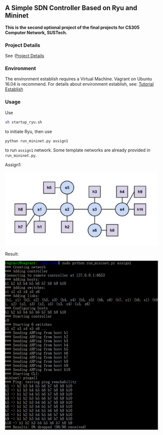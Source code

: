 ## A Simple SDN Controller Based on Ryu and Mininet

**This is the second optional project of the final projects for CS305 Computer Network, SUSTech.**

### Project Details

See :[Project Details](./project_requirement/proj_sdn.pdf)

### Environment

The environment establish requires a Virtual Machine. Vagrant on Ubuntu 16.04 is recommend. For details about environment establish, see: [Tutorial Establish](./project_requirement/SDN_project-Tutorial_on_Environment_Set-Up.pdf)

### Usage

Use

```bash
sh startup_ryu.sh
```

to initiate Ryu, then use

```bash
python run_mininet.py assign1
```

to run `assign1` network. Some template networks are already provided in `run_mininet.py`.

Assign1:

![img_assign1](./project_requirement/image_assign1.png)

Result:

![img_result1](./project_requirement/img_result1.png)

